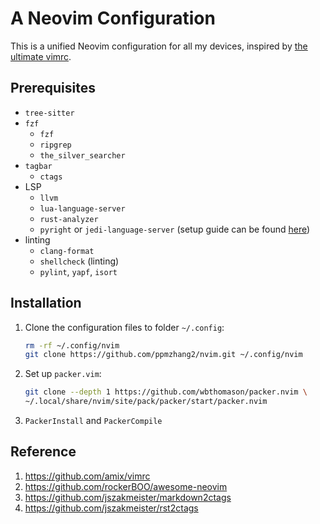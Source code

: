 # A Neovim Configuration

This is a unified Neovim configuration for all my devices, inspired by
[the ultimate vimrc](https://github.com/amix/vimrc).

## Prerequisites

- `tree-sitter`
- `fzf`
  - `fzf`
  - `ripgrep`
  - `the_silver_searcher`
- `tagbar`
  - `ctags`
- LSP
  - `llvm`
  - `lua-language-server`
  - `rust-analyzer`
  - `pyright` or `jedi-language-server` (setup guide can be found
    [here](./python_lsp_setup.md))
- linting
  - `clang-format`
  - `shellcheck` (linting)
  - `pylint`, `yapf`, `isort`

## Installation

1. Clone the configuration files to folder `~/.config`:

   ```sh
   rm -rf ~/.config/nvim
   git clone https://github.com/ppmzhang2/nvim.git ~/.config/nvim
   ```

2. Set up `packer.vim`:

   ```sh
   git clone --depth 1 https://github.com/wbthomason/packer.nvim \
   ~/.local/share/nvim/site/pack/packer/start/packer.nvim
   ```

4. `PackerInstall` and `PackerCompile`

## Reference

1. https://github.com/amix/vimrc
2. https://github.com/rockerBOO/awesome-neovim
3. https://github.com/jszakmeister/markdown2ctags
4. https://github.com/jszakmeister/rst2ctags
